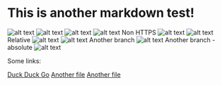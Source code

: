 # This is another markdown test!

![alt text](zeroheight.png "Title")
![alt text](./zeroheight.png "Title")
![alt text](../zeroheight.png "Title")
![alt text](https://raw.githubusercontent.com/sufigaffar/test-markdown/main/zeroheight.png "Title")
Non HTTPS
![alt text](http://raw.githubusercontent.com/sufigaffar/test-markdown/main/zeroheight.png "Title")
![alt text](https://raw.githubusercontent.com/sufigaffar/test-markdown/test/zeroheight.png "Title")
Relative
![alt text](//raw.githubusercontent.com/sufigaffar/test-markdown/main/test/zeroheight.png "Title")
![alt text](https://res.cloudinary.com/crunchbase-production/image/upload/c_lpad,f_auto,q_auto:eco,dpr_1/v1456692081/tyhsws9deb4alnea0y4c.png "Title")
Another branch
![alt text](../../test/another-dir/zeroheight.png "Title")
Another branch - absolute
![alt text](https://raw.githubusercontent.com/sufigaffar/test-markdown/test/another-dir/zeroheight.png "Title")

Some links:

[Duck Duck Go](https://duckduckgo.com)
[Another file](../markdown.md)
[Another file](../test/another-dir/markdown.md)







